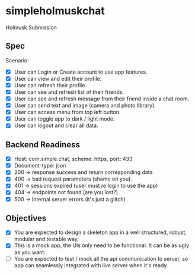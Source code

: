 # simpleholmuskchat

Holmusk Submission

## Spec

Scenario:
- [x] User can Login or Create account to use app features.
- [x] User can view and edit their profile.
- [x] User can refresh their profile.
- [x] User can see and refresh list of their friends.
- [x] User can see and refresh message from their friend inside a chat room.
- [x] User can send text and image (camera and photo library).
- [x] User can access menu from top left button.
- [x] User can toggle app to dark / light mode.
- [x] User can logout and clear all data.

## Backend Readiness
- [x] Host: com.simple.chat, scheme: https, port: 433
- [x] Document-type: json
- [x] 200 -> response success and return corresponding data
- [x] 400 -> bad request parameters (shame on you).
- [x] 401 -> sessions expired (user must re login to use the app)
- [x] 404 -> endpoints not found (are you lost?)
- [x] 500 -> Internal server errors (it's just a glitch)

## Objectives
- [x] You are expected to design a skeleton app in a well structured, robust, modular and testable way.
- [x] This is a mock app, the UIs only need to be functional. It can be as ugly as you want.
- [ ] You are expected to test / mock all the api communication to server, so app can seamlessly integrated with live server when it's ready.
